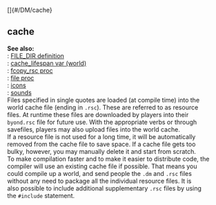 []{#/DM/cache}    
## cache    
**See also:**    
:   [FILE_DIR definition](ref/DM/preprocessor/define/FILE_DIR)    
:   [cache_lifespan var (world)](ref/world/var/cache_lifespan)    
:   [fcopy_rsc proc](ref/proc/fcopy_rsc)    
:   [file proc](ref/proc/file)    
:   [icons](ref/DM/icon)    
:   [sounds](ref/DM/sound)    
Files specified in single quotes are loaded (at compile time) into the    
world cache file (ending in `.rsc`). These are referred to as resource    
files. At runtime these files are downloaded by players into their    
`byond.rsc` file for future use. With the appropriate verbs or through    
savefiles, players may also upload files into the world cache.    
If a resource file is not used for a long time, it will be automatically    
removed from the cache file to save space. If a cache file gets too    
bulky, however, you may manually delete it and start from scratch.    
To make compilation faster and to make it easier to distribute code, the    
compiler will use an existing cache file if possible. That means you    
could compile up a world, and send people the `.dm` and `.rsc` files    
without any need to package all the individual resource files. It is    
also possible to include additional supplementary `.rsc` files by using    
the `#include` statement.  